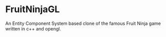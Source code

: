 # FruitNinjaGL
An Entity Component System based clone of the famous Fruit Ninja game written in c++ and opengl.
